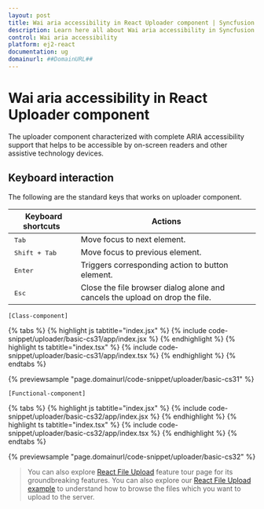 ```yaml
---
layout: post
title: Wai aria accessibility in React Uploader component | Syncfusion
description: Learn here all about Wai aria accessibility in Syncfusion React Uploader component of Syncfusion Essential JS 2 and more.
control: Wai aria accessibility 
platform: ej2-react
documentation: ug
domainurl: ##DomainURL##
---
```


# Wai aria accessibility in React Uploader component

The uploader component characterized with complete ARIA accessibility support that helps to be accessible by on-screen readers and other assistive technology devices.

## Keyboard interaction

The following are the standard keys that works on uploader component.

| **Keyboard shortcuts** | **Actions** |
| --- | --- |
| <kbd>Tab</kbd> | Move focus to next element. |
| <kbd>Shift + Tab</kbd> | Move focus to previous element. |
| <kbd>Enter</kbd> | Triggers corresponding action to button element. |
| <kbd>Esc</kbd> | Close the file browser dialog alone and cancels the upload on drop the file. |

`[Class-component]`

{% tabs %}
{% highlight js tabtitle="index.jsx" %}
{% include code-snippet/uploader/basic-cs31/app/index.jsx %}
{% endhighlight %}
{% highlight ts tabtitle="index.tsx" %}
{% include code-snippet/uploader/basic-cs31/app/index.tsx %}
{% endhighlight %}
{% endtabs %}

 {% previewsample "page.domainurl/code-snippet/uploader/basic-cs31" %}

`[Functional-component]`

{% tabs %}
{% highlight js tabtitle="index.jsx" %}
{% include code-snippet/uploader/basic-cs32/app/index.jsx %}
{% endhighlight %}
{% highlight ts tabtitle="index.tsx" %}
{% include code-snippet/uploader/basic-cs32/app/index.tsx %}
{% endhighlight %}
{% endtabs %}

 {% previewsample "page.domainurl/code-snippet/uploader/basic-cs32" %}

>You can also explore [React File Upload](https://www.syncfusion.com/react-components/react-file-upload) feature tour page for its groundbreaking features. You can also explore our [React File Upload example](https://ej2.syncfusion.com/react/demos/#/material/uploader/default) to understand how to browse the files which you want to upload to the server.